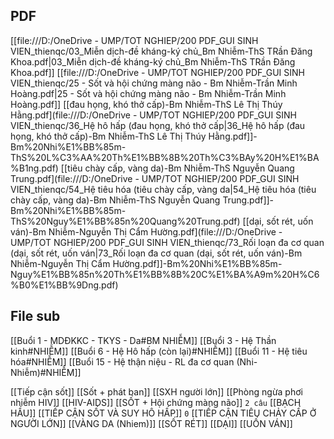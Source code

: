 ## PDF
[[file:///D:/OneDrive - UMP/TOT NGHIEP/200 PDF_GUI SINH VIEN_thienqc/03_Miễn dịch-đề kháng-ký chủ_Bm Nhiễm-ThS TRần Đăng Khoa.pdf|03_Miễn dịch-đề kháng-ký chủ_Bm Nhiễm-ThS TRần Đăng Khoa.pdf]]
[[file:///D:/OneDrive - UMP/TOT NGHIEP/200 PDF_GUI SINH VIEN_thienqc/25 - Sốt và hội chứng màng não  - Bm Nhiễm-Trần Minh Hoàng.pdf|25 - Sốt và hội chứng màng não  - Bm Nhiễm-Trần Minh Hoàng.pdf]]
[[đau họng, khó thở cấp)-Bm Nhiễm-ThS Lê Thị Thúy Hằng.pdf](file:///D:/OneDrive - UMP/TOT NGHIEP/200 PDF_GUI SINH VIEN_thienqc/36_Hệ hô hấp (đau họng, khó thở cấp|36_Hệ hô hấp (đau họng, khó thở cấp)-Bm Nhiễm-ThS Lê Thị Thúy Hằng.pdf]]-Bm%20Nhi%E1%BB%85m-ThS%20L%C3%AA%20Th%E1%BB%8B%20Th%C3%BAy%20H%E1%BA%B1ng.pdf)
[[tiêu chày cấp, vàng da)-Bm Nhiễm-ThS Nguyễn Quang Trung.pdf](file:///D:/OneDrive - UMP/TOT NGHIEP/200 PDF_GUI SINH VIEN_thienqc/54_Hệ tiêu hóa (tiêu chày cấp, vàng da|54_Hệ tiêu hóa (tiêu chày cấp, vàng da)-Bm Nhiễm-ThS Nguyễn Quang Trung.pdf]]-Bm%20Nhi%E1%BB%85m-ThS%20Nguy%E1%BB%85n%20Quang%20Trung.pdf)
[[dại, sốt rét, uốn ván)-Bm Nhiễm-Nguyễn Thị Cẩm Hường.pdf](file:///D:/OneDrive - UMP/TOT NGHIEP/200 PDF_GUI SINH VIEN_thienqc/73_Rối loạn đa cơ quan (dại, sốt rét, uốn ván|73_Rối loạn đa cơ quan (dại, sốt rét, uốn ván)-Bm Nhiễm-Nguyễn Thị Cẩm Hường.pdf]]-Bm%20Nhi%E1%BB%85m-Nguy%E1%BB%85n%20Th%E1%BB%8B%20C%E1%BA%A9m%20H%C6%B0%E1%BB%9Dng.pdf)

## File sub
[[Buổi 1 - MDĐKKC - TKYS - Da#BM NHIỄM]]
[[Buổi 3 - Hệ Thần kinh#NHIỄM]]
[[Buổi 6 - Hệ Hô hấp (còn lại)#NHIỄM]]
[[Buổi 11 - Hệ tiêu hóa#NHIỄM]]
[[Buổi 15 - Hệ thận niệu - RL đa cơ quan (Nhi-Nhiễm)#NHIỄM]]

[[Tiếp cận sốt]]
[[Sốt + phát ban]]
[[SXH người lớn]]
[[Phòng ngừa phơi nhiễm HIV]] 
[[HIV-AIDS]] 
[[SỐT + Hội chứng màng não]] `2 câu`
[[BẠCH HẦU]]
[[TIẾP CẬN SỐT VÀ SUY HÔ HẤP]]  `0`
[[TIẾP CẬN TIÊU CHẢY CẤP Ở NGƯỜI LỚN]]
[[VÀNG DA (Nhiem)]]
[[SỐT RÉT]]
[[DẠI]]
[[UỐN VÁN]]